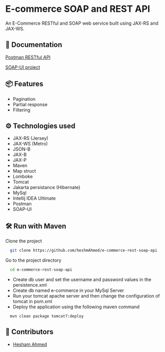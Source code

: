 
# E-commerce SOAP and REST API

An E-Commerce RESTful and SOAP web service built using JAX-RS and JAX-WS.


## 📃 Documentation

[Postman RESTful API](https://documenter.getpostman.com/view/7099221/UyxdKUR6)

[SOAP-UI project](https://github.com/heshmAhmed/e-commerce-rest-soap-api/blob/main/e-commerce-api-soapui-project.xml)



## 📦 Features
- Pagination
- Partial response
- Filtering



## ⚙ Technologies used
- JAX-RS (Jersey)
- JAX-WS (Metro)
- JSON-B
- JAX-B
- JAX-P
- Maven
- Map struct
- Lomboke
- Tomcat
- Jakarta persistance (Hibernate)
- MySql
- Intellij IDEA Ultimate
- Postman
- SOAP-UI
## 🛠 Run with Maven
Clone the project

```bash
  git clone https://github.com/heshmAhmed/e-commerce-rest-soap-api
```

Go to the project directory

```bash
  cd e-commerce-rest-soap-api
```
- Create db user and set the username and password values in the persistence.xml
- Create db named e-commerce in your MySql Server 
- Run your tomcat apache server and then change the configuration of tomcat in pom.xml
- Deploy the application using the following maven command
```
  mvn clean package tomcat7:deploy
```
## 👷‍ Contributors
- [Hesham Ahmed](https://github.com/heshmAhmed)
